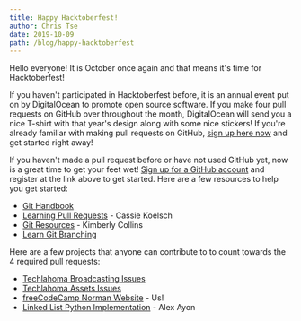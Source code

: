 ```yaml
---
title: Happy Hacktoberfest!
author: Chris Tse
date: 2019-10-09
path: /blog/happy-hacktoberfest
---
```


Hello everyone! It is October once again and that means it's time for Hacktoberfest!

If you haven't participated in Hacktoberfest before, it is an annual event put on by DigitalOcean to promote open source software. If you make four pull requests on GitHub over throughout the month, DigitalOcean will send you a nice T-shirt with that year's design along with some nice stickers! If you're already familiar with making pull requests on GitHub, [sign up here now](https://hacktoberfest.digitalocean.com/register) and get started right away!

If you haven't made a pull request before or have not used GitHub yet, now is a great time to get your feet wet! [Sign up for a GitHub account](https://github.com/join) and register at the link above to get started. Here are a few resources to help you get started:

-   [Git Handbook](https://guides.github.com/introduction/git-handbook/)
-   [Learning Pull Requests](https://github.com/CassieKoelsch/learning-pull-requests) - Cassie Koelsch
-   [Git Resources](https://github.com/kacollins/git-resources/blob/master/CONTRIBUTING.md) - Kimberly Collins
-   [Learn Git Branching](https://learngitbranching.js.org/?locale=en_US)

Here are a few projects that anyone can contribute to to count towards the 4 required pull requests:

-   [Techlahoma Broadcasting Issues](https://github.com/techlahoma/broadcasting/issues)
-   [Techlahoma Assets Issues](https://github.com/techlahoma/techlahoma_assets/issues/3)
-   [freeCodeCamp Norman Website](https://github.com/freecodecampnorman/freecodecampnorman.github.io/issues) - Us!
-   [Linked List Python Implementation](https://github.com/alex-code4okc/LinkedList) - Alex Ayon
